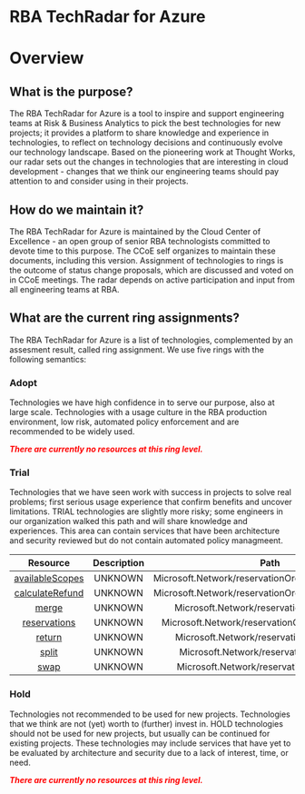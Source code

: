
RBA TechRadar for Azure
=======================

# Overview

## What is the purpose?


The RBA TechRadar for Azure is a tool to inspire and support engineering teams at Risk & Business Analytics to pick the best technologies for new projects; it provides a platform to share knowledge and experience in technologies, to reflect on technology decisions and continuously evolve our technology landscape.  Based on the pioneering work at Thought Works, our radar sets out the changes in technologies that are interesting in cloud development - changes that we think our engineering teams should pay attention to and consider using in their projects.
## How do we maintain it?


The RBA TechRadar for Azure is maintained by the Cloud Center of Excellence - an open group of senior RBA technologists committed to devote time to this purpose.  The CCoE self organizes to maintain these documents, including this version.  Assignment of technologies to rings is the outcome of status change proposals, which are discussed and voted on in CCoE meetings.  The radar depends on active participation and input from all engineering teams at RBA.
## What are the current ring assignments?


The RBA TechRadar for Azure is a list of technologies, complemented by an assesment result, called ring assignment.  We use five rings with the following semantics:
### Adopt


Technologies we have high confidence in to serve our purpose, also at large scale.  Technologies with a usage culture in the RBA production environment, low risk, automated policy enforcement and are recommended to be widely used.  
  
***<font color="red"> There are currently no resources at this ring level. </font>***
### Trial


Technologies that we have seen work with success in projects to solve real problems;  first serious usage experience that confirm benefits and uncover limitations.  TRIAL technologies are slightly more risky; some engineers in our organization walked this path and will share knowledge and experiences.  This area can contain services that have been architecture and security reviewed but do not contain automated policy managmeent.  

|Resource|Description|Path|Status|
| :---: | :---: | :---: | :---: |
|[availableScopes](https://github.com/openrba/python-azure-techradar/blob/master/Microsoft.Network/reservationOrders/availableScopes/README.md)|UNKNOWN|Microsoft.Network/reservationOrders/availableScopes|TRIAL|
|[calculateRefund](https://github.com/openrba/python-azure-techradar/blob/master/Microsoft.Network/reservationOrders/calculateRefund/README.md)|UNKNOWN|Microsoft.Network/reservationOrders/calculateRefund|TRIAL|
|[merge](https://github.com/openrba/python-azure-techradar/blob/master/Microsoft.Network/reservationOrders/merge/README.md)|UNKNOWN|Microsoft.Network/reservationOrders/merge|TRIAL|
|[reservations](https://github.com/openrba/python-azure-techradar/blob/master/Microsoft.Network/reservationOrders/reservations/README.md)|UNKNOWN|Microsoft.Network/reservationOrders/reservations|TRIAL|
|[return](https://github.com/openrba/python-azure-techradar/blob/master/Microsoft.Network/reservationOrders/return/README.md)|UNKNOWN|Microsoft.Network/reservationOrders/return|TRIAL|
|[split](https://github.com/openrba/python-azure-techradar/blob/master/Microsoft.Network/reservationOrders/split/README.md)|UNKNOWN|Microsoft.Network/reservationOrders/split|TRIAL|
|[swap](https://github.com/openrba/python-azure-techradar/blob/master/Microsoft.Network/reservationOrders/swap/README.md)|UNKNOWN|Microsoft.Network/reservationOrders/swap|TRIAL|

### Hold


Technologies not recommended to be used for new projects. Technologies that we think are not (yet) worth to (further) invest in.  HOLD technologies should not be used for new projects, but usually can be continued for existing projects.  These technologies may include services that have yet to be evaluated by architecture and security due to a lack of interest, time, or need.  
  
***<font color="red"> There are currently no resources at this ring level. </font>***